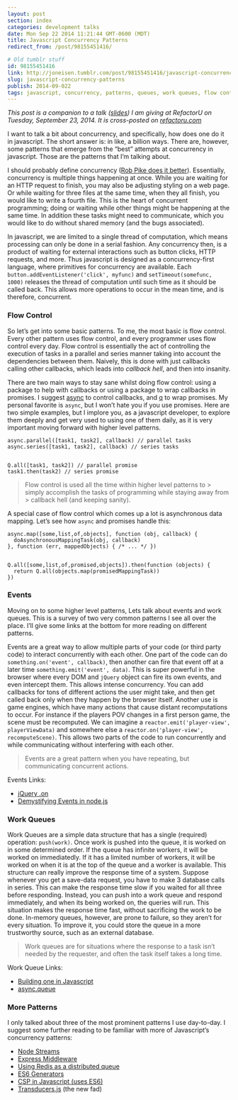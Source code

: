 ```yaml
---
layout: post
section: index
categories: development talks
date: Mon Sep 22 2014 11:21:44 GMT-0600 (MDT)
title: Javascript Concurrency Patterns
redirect_from: /post/98155451416/

# Old tumblr stuff
id: 98155451416
link: http://joneisen.tumblr.com/post/98155451416/javascript-concurrency-patterns
slug: javascript-concurrency-patterns
publish: 2014-09-022
tags: javascript, concurrency, patterns, queues, work queues, flow control, async, promises, events
---
```



*This post is a companion to a talk ([slides](http://talks.joneisen.me/presentation-javascript-concurrency-patterns/refactoru-9-23-2014.slide)) I am giving at RefactorU on Tuesday, September 23, 2014. It is cross-posted on [refactoru.com](http://blog.refactoru.com/javascript-concurrency-patterns/)*

I want to talk a bit about concurrency, and specifically, how does one do it in javascript. The short answer is: in like, a billion ways. There are, however, some patterns that emerge from the “best” attempts at concurrency in javascript. Those are the patterns that I’m talking about.

I should probably define concurrency ([Rob Pike does it better](https://talks.golang.org/2012/concurrency.slide#1)). Essentially, concurrency is multiple things happening at once. While you are waiting for an HTTP request to finish, you may also be adjusting styling on a web page. Or while waiting for three files at the same time, when they all finish, you would like to write a fourth file. This is the heart of concurrent programming; doing or waiting while other things might be happening at the same time. In addition these tasks might need to communicate, which you would like to do without shared memory (and the bugs associated).

In javascript, we are limited to a single thread of computation, which means processing can only be done in a serial fashion. Any concurrency then, is a product of waiting for external interactions such as button clicks, HTTP requests, and more. Thus javascript is designed as a concurrency-first language, where primitives for concurrency are available. Each `button.addEventListener('click', myfunc)` and `setTimeout(somefunc, 1000)` releases the thread of computation until such time as it should be called back. This allows more operations to occur in the mean time, and is therefore, concurrent.

### Flow Control

So let’s get into some basic patterns. To me, the most basic is flow control. Every other pattern uses flow control, and every programmer uses flow control every day. Flow control is essentially the act of controlling the execution of tasks in a parallel and series manner taking into account the dependencies between them. Naively, this is done with just callbacks calling other callbacks, which leads into *callback hell*, and then into insanity.

There are two main ways to stay sane whilst doing flow control: using a package to help with callbacks or using a package to wrap callbacks in promises. I suggest [async](http://npmjs.org/package/async) to control callbacks, and [q](http://npmjs.org/package/q) to wrap promises. My personal favorite is `async`, but I won’t hate you if you use promises. Here are two simple examples, but I implore you, as a javascript developer, to explore them deeply and get very used to using one of them daily, as it is very important moving forward with higher level patterns.

    async.parallel([task1, task2], callback) // parallel tasks
    async.series([task1, task2], callback) // series tasks


    Q.all([task1, task2]) // parallel promise
    task1.then(task2) // series promise

> Flow control is used all the time within higher level patterns to > simply accomplish the tasks of programming while staying away from > callback hell (and keeping sanity).

A special case of flow control which comes up a lot is asynchronous data mapping. Let’s see how `async` and promises handle this:

    async.map([some,list,of,objects], function (obj, callback) {
      doAsynchronousMappingTask(obj, callback)
    }, function (err, mappedObjects) { /* ... */ })


    Q.all([some,list,of,promised,objects]).then(function (objects) {
      return Q.all(objects.map(promisedMappingTask))
    })

### Events

Moving on to some higher level patterns, Lets talk about events and work queues. This is a survey of two very common patterns I see all over the place. I’ll give some links at the bottom for more reading on different patterns.

Events are a great way to allow multiple parts of your code (or third party code) to interact concurrently with each other. One part of the code can do `something.on('event', callback)`, then another can fire that event off at a later time `something.emit('event', data)`. This is super powerful in the browser where every DOM and `jQuery` object can fire its own events, and even intercept them. This allows intense concurrency. You can add callbacks for tons of different actions the user might take, and then get called back only when they happen by the browser itself. Another use is game engines, which have many actions that cause distant recomputations to occur. For instance if the players POV changes in a first person game, the scene must be recomputed. We can imagine a `reactor.emit('player-view', playerViewData)` and somewhere else a `reactor.on('player-view', recomputeScene)`. This allows two parts of the code to run concurrently and while communicating without interfering with each other.

> Events are a great pattern when you have repeating, but communicating
> concurrent actions.

Events Links:

-   [jQuery .on](http://api.jquery.com/on/)
-   [Demystifying Events in
    node.js](http://howtonode.org/demystifying-events-in-node)

### Work Queues

Work Queues are a simple data structure that has a single (required) operation: `push(work)`. Once work is pushed into the queue, it is worked on in some determined order. If the queue has infinite workers,
it will be worked on immediatedly. If it has a limited number of workers, it will be worked on when it is at the top of the queue and a worker is available. This structure can really improve the response time
of a system. Suppose whenever you get a save-data request, you have to
make 3 database calls in series. This can make the response time slow if
you waited for all three before responding. Instead, you can push into a
work queue and respond immediately, and when its being worked on, the queries will run. This situation makes the response time fast, without sacrificing the work to be done. In-memory queues, however, are prone to failure, so they aren’t for every situation. To improve it, you could store the queue in a more trustworthy source, such as an external database.

> Work queues are for situations where the response to a task isn’t
> needed by the requester, and often the task itself takes a long time.

Work Queue Links:

-   [Building one in Javascript](http://howtonode.org/tasks-and-prompts)
-   [async.queue](https://github.com/caolan/async#queue)

### More Patterns

I only talked about three of the most prominent patterns I use day-to-day. I suggest some further reading to be familiar with more of Javascript’s concurrency patterns:

-   [Node Streams](https://github.com/substack/stream-handbook)
-   [Express
    Middleware](https://blog.safaribooksonline.com/2014/03/10/express-js-middleware-demystified/)
-   [Using Redis as a distributed
    queue](https://github.com/Rafflecopter/node-relyq)
-   [ES6
    Generators](https://developer.mozilla.org/en-US/docs/Web/JavaScript/Reference/Statements/function*)
-   [CSP in Javascript (uses
    ES6)](http://jlongster.com/Taming-the-Asynchronous-Beast-with-CSP-in-JavaScript)
-   [Transducers.js](http://jlongster.com/Transducers.js--A-JavaScript-Library-for-Transformation-of-Data)
    (the new fad)


